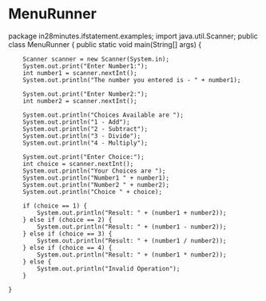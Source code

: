 # MenuRunner
package in28minutes.ifstatement.examples;
import java.util.Scanner;
public class MenuRunner {
	public static void main(String[] args) {

		Scanner scanner = new Scanner(System.in);
		System.out.print("Enter Number1:");
		int number1 = scanner.nextInt();
		System.out.println("The number you entered is - " + number1);

		System.out.print("Enter Number2:");
		int number2 = scanner.nextInt();

		System.out.println("Choices Available are ");
		System.out.println("1 - Add");
		System.out.println("2 - Subtract");
		System.out.println("3 - Divide");
		System.out.println("4 - Multiply");

		System.out.print("Enter Choice:");
		int choice = scanner.nextInt();
		System.out.println("Your Choices are ");
		System.out.println("Number1 " + number1);
		System.out.println("Number2 " + number2);
		System.out.println("Choice " + choice);

		if (choice == 1) {
			System.out.println("Result: " + (number1 + number2));
		} else if (choice == 2) {
			System.out.println("Result: " + (number1 - number2));
		} else if (choice == 3) {
			System.out.println("Result: " + (number1 / number2));
		} else if (choice == 4) {
			System.out.println("Result: " + (number1 * number2));
		} else {
			System.out.println("Invalid Operation");
		}

	}

